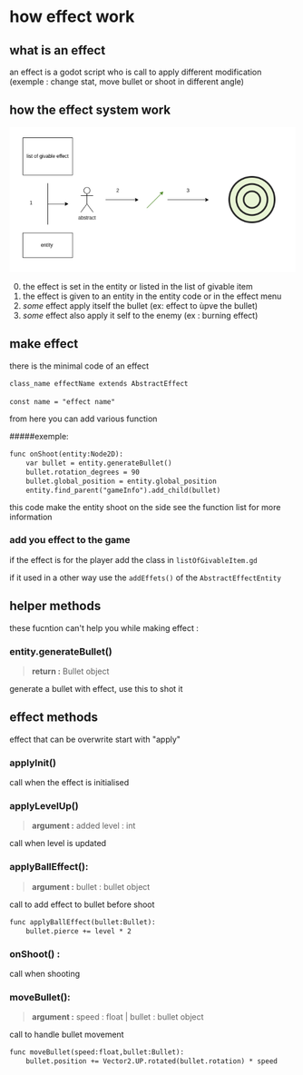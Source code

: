 # how effect work
## what is an effect
an effect is a godot script who is call to apply different modification (exemple : change stat, move bullet or shoot in different angle)

## how the effect system work
![](../../asset/effect_system.png)

0. the effect is set in the entity or listed in the list of givable item
1. the effect is given to an entity in the entity code or in the effect menu
2. *some* effect apply itself the bullet (ex: effect to ùpve the bullet)
3. *some* effect also apply it self to the enemy (ex : burning effect)


## make effect

there is the minimal code of an effect
```gdscript
class_name effectName extends AbstractEffect

const name = "effect name"
```
from here you can add various function 

#####exemple:
```gdscript
func onShoot(entity:Node2D):
	var bullet = entity.generateBullet()
	bullet.rotation_degrees = 90
	bullet.global_position = entity.global_position
	entity.find_parent("gameInfo").add_child(bullet)
```
this code make the entity shoot on the side see the function list for more information

### add you effect to the game
if the effect is for the player add the class in `listOfGivableItem.gd`

if it used in a other way use the `addEffets()` of the `AbstractEffectEntity`

## helper methods
these fucntion can't help you while making effect :
### entity.generateBullet()
> **return :** Bullet object
 
generate a bullet with effect, use this to shot it

## effect methods
effect that can be overwrite start with "apply"

### applyInit()
call when the effect is initialised

### applyLevelUp() 
> **argument :**  added level : int

call when level is updated


### applyBallEffect():
> **argument :** bullet : bullet object

call to add effect to bullet before shoot
```gdscript
func applyBallEffect(bullet:Bullet):
	bullet.pierce += level * 2
```	
### onShoot() :
call when shooting

### moveBullet():
> **argument :** speed : float | bullet : bullet object

call to handle bullet movement
```gdscript
func moveBullet(speed:float,bullet:Bullet):
	bullet.position += Vector2.UP.rotated(bullet.rotation) * speed
```